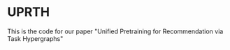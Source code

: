 # UPRTH
This is the code for our paper "Unified Pretraining for Recommendation via Task Hypergraphs"
